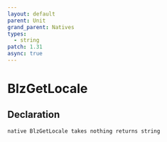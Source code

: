```yaml
---
layout: default
parent: Unit
grand_parent: Natives
types:
  - string
patch: 1.31
async: true
---
```


# BlzGetLocale

## Declaration

```
native BlzGetLocale takes nothing returns string
```
